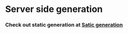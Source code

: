 # Server side generation

### Check out static generation at [Satic generation](https://github.com/kingyousaf/NextJs_docs/blob/main/Pre-rendering-STATIC.md)
